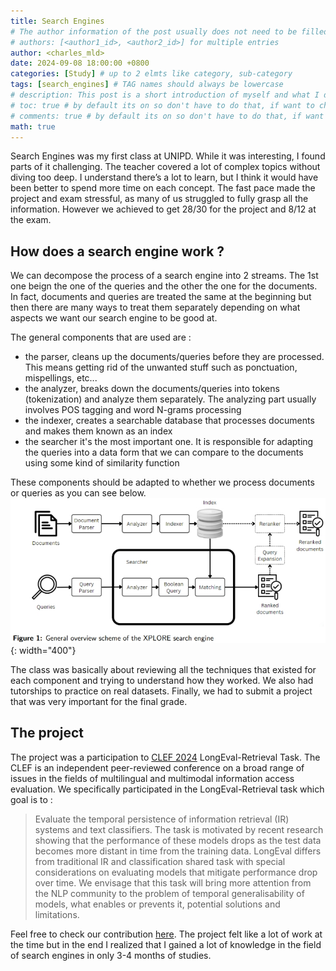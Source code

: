 ```yaml
---
title: Search Engines
# The author information of the post usually does not need to be filled in the Front Matter , they will be obtained from variables social.name and the first entry of social.links of the configuration file by default. But you can also override it as follows : (find charles_mld in _data)
# authors: [<author1_id>, <author2_id>] for multiple entries
author: <charles_mld>
date: 2024-09-08 18:00:00 +0800
categories: [Study] # up to 2 elmts like category, sub-category
tags: [search_engines] # TAG names should always be lowercase
# description: This post is a short introduction of myself and what I do in life
# toc: true # by default its on so don't have to do that, if want to change go to config
# comments: true # by default its on so don't have to do that, if want to change go to config
math: true
---
```


Search Engines was my first class at UNIPD. While it was interesting, I found parts of it challenging. The teacher covered a lot of complex topics without diving too deep. I understand there’s a lot to learn, but I think it would have been better to spend more time on each concept. The fast pace made the project and exam stressful, as many of us struggled to fully grasp all the information. However we achieved to get 28/30 for the project and 8/12 at the exam.

## How does a search engine work ?
We can decompose the process of a search engine into 2 streams. The 1st one beign the one of the queries and the other the one for the documents. In fact, documents and queries are treated the same at the beginning but then there are many ways to treat them separately depending on what aspects we want our search engine to be good at. 

The general components that are used are :
- the parser, cleans up the documents/queries before they are processed. This means getting rid of the unwanted stuff such as ponctuation, mispellings, etc...
- the analyzer, breaks down the documents/queries into tokens (tokenization) and analyze them separately. The analyzing part usually involves POS tagging and word N-grams processing
- the indexer, creates a searchable database that processes documents and makes them known as an index
- the searcher it's the most important one. It is responsible for adapting the queries into a data form that we can compare to the documents using some kind of similarity function

These components should be adapted to whether we process documents or queries as you can see below.
![Search engine](../assets/search_engine.jpeg){: width="400"}

The class was basically about reviewing all the techniques that existed for each component and trying to understand how they worked. We also had tutorships to practice on real datasets. Finally, we had to submit a project that was very important for the final grade.

## The project
The project was a participation to [CLEF 2024](https://clef2024.clef-initiative.eu/) LongEval-Retrieval Task. The CLEF is an independent peer-reviewed conference on a broad range of issues in the fields of multilingual and multimodal information access evaluation. We specifically participated in the LongEval-Retrieval task which goal is to :
> Evaluate the temporal persistence of information retrieval (IR) systems and text classifiers. The task is motivated by recent research showing that the performance of these models drops as the test data becomes more distant in time from the training data. LongEval differs from traditional IR and classification shared task with special considerations on evaluating models that mitigate performance drop over time. We envisage that this task will bring more attention from the NLP community to the problem of temporal generalisability of models, what enables or prevents it, potential solutions and limitations.

Feel free to check our contribution [here](https://drive.google.com/file/d/1jDEJr4x36HqPSy1AlHwytGidbZ9zmPs9/view?usp=drive_link). The project felt like a lot of work at the time but in the end I realized that I gained a lot of knowledge in the field of search engines in only 3-4 months of studies.